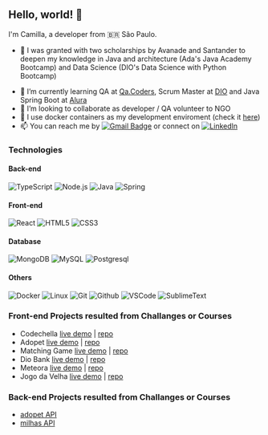 Hello, world! 👋
----------------

I'm Camilla, a developer from :brazil: São Paulo.
- 🥳 I was granted with two scholarships by Avanade and Santander to deepen my knowledge in Java and architecture (Ada's Java Academy Bootcamp) and Data Science (DIO's Data Science with Python Bootcamp) 
<!-- - 🔭 I’m currently working on [Meteorda](https://github.com/ecureuill/meteora) --> 
- 🌱 I’m currently learning QA at [Qa.Coders](https://www.linkedin.com/company/qa-coders-academy/), Scrum Master at [DIO](https://dio.me/curso-certificacao-scrum-master/AFU3508FU5RN) and Java Spring Boot at [Alura](https://www.alura.com.br/)
- 🎯 I’m looking to collaborate as developer / QA volunteer to NGO
- 🐳 I use docker containers as my development enviroment (check it [here](https://github.com/ecureuill/docker-development-enviroment))
- 📫 You can reach me by [![Gmail Badge](https://img.shields.io/badge/-Gmail-c14438?style=flat-square&logo=Gmail&logoColor=white&link=mailto:logika.sciuro@gmail.com)](mailto:logika.sciuro@gmail.com) or connect on [![Linkedln](https://img.shields.io/badge/LinkedIn-0077B5?style=flat-square&logo=linkedin&logoColor=white)](https://www.linkedin.com/in/camillasilva) 

### Technologies

#### Back-end
![TypeScript](https://img.shields.io/badge/-TypeScript-000?&logo=TypeScript)
![Node.js](https://img.shields.io/badge/-Node.js-000?&logo=node.js)
![Java](https://img.shields.io/badge/-Java-000?&logo=Java)
![Spring](https://img.shields.io/badge/-Spring-000?&logo=Spring)
<!-- ![Python](https://img.shields.io/badge/-Python-000?&logo=Python)
![Ruby](https://img.shields.io/badge/-Ruby-000?&logo=Ruby)
-->
#### Front-end
![React](https://img.shields.io/badge/-React-000?&logo=React)
![HTML5](https://img.shields.io/badge/HTML5-000?&logo=html5)
![CSS3](https://img.shields.io/badge/CSS3-000?&logo=css3)

#### Database
![MongoDB](https://img.shields.io/badge/-MongoDB-000?&logo=MongoDB)
![MySQL](https://img.shields.io/badge/-MySQL-000?&logo=MySQL)
![Postgresql](https://img.shields.io/badge/Postgresql-000?&logo=Postgresql)

<!--
#### Test
![TDD](https://img.shields.io/badge/TDD-000?&logo=tdd)
![BDD](https://img.shields.io/badge/BDD-000?&logo=bdd)
![Cucumber](https://img.shields.io/badge/Cucumber-000?&logo=Cucumber)
![Capybara](https://img.shields.io/badge/Capybara-000?&logo=Capybara)
![Mockito](https://img.shields.io/badge/Mockito-000?&logo=Mockito)
![JUnit](https://img.shields.io/badge/JUnit-000?&logo=JUnit)
![Jest](https://img.shields.io/badge/Jest-000?&logo=Jest)
![Postman](https://img.shields.io/badge/Postman-000?&logo=postman)
-->
#### Others
![Docker](https://img.shields.io/badge/-Docker-000?&logo=Docker)
![Linux](https://img.shields.io/badge/-Linux-000?&logo=Linux)
![Git](https://img.shields.io/badge/Git-000?&logo=Git)
![Github](https://img.shields.io/badge/Github-000?&logo=github)
![VSCode](https://img.shields.io/badge/VSCode-000?&logo=visualstudiocode)
![SublimeText](https://img.shields.io/badge/SublimeText-000?&logo=sublimetext)


### Front-end Projects resulted from Challanges or Courses 

- Codechella [live demo](https://ecureuill.github.io/codechella) | [repo](https://github.com/ecureuill/codechella)
- Adopet [live demo](https://ecureuill.github.io/adopet-app) | [repo](https://github.com/ecureuill/adopet-app)
- Matching Game [live demo](https://ecureuill.github.io/matching-game) | [repo](https://github.com/ecureuill/matching-game)
- Dio Bank [live demo](https://ecureuill.github.io/dio-bank) | [repo](https://github.com/ecureuill/dio-bank)
- Meteora [live demo](https://ecureuill.github.io/meteora) | [repo](https://github.com/ecureuill/meteora)
- Jogo da Velha [live demo](https://ecureuill.github.io/jogo-da-velha) | [repo](https://github.com/ecureuill/jogo-da-velha)


### Back-end Projects resulted from Challanges or Courses 
- [adopet API](https://github.com/ecureuill/adopet)
- [milhas API](https://github.com/ecureuill/milhasapi)

<!--
**ecureuill/ecureuill** is a ✨ _special_ ✨ repository because its `README.md` (this file) appears on your GitHub profile.

Here are some ideas to get you started:

- 🔭 I’m currently working on ...
- 🌱 I’m currently learning ...
- 👯 I’m looking to collaborate on ...
- 🤔 I’m looking for help with ...
- 💬 Ask me about ...
- 📫 How to reach me: ...
- 😄 Pronouns: ...
- ⚡ Fun fact: ...
-->
